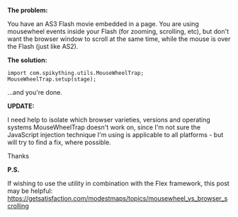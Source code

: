 **The problem:**

You have an AS3 Flash movie embedded in a page. You are using mousewheel events inside your Flash (for zooming, scrolling, etc), but don't want the browser window to scroll at the same time, while the mouse is over the Flash (just like AS2).

**The solution:**
```
import com.spikything.utils.MouseWheelTrap;
MouseWheelTrap.setup(stage);
```

...and you're done.

**UPDATE:**

I need help to isolate which browser varieties, versions and operating systems MouseWheelTrap doesn't work on, since I'm not sure the JavaScript injection technique I'm using is applicable to all platforms - but will try to find a fix, where possible.

Thanks

**P.S.**

If wishing to use the utility in combination with the Flex framework, this post may be helpful: https://getsatisfaction.com/modestmaps/topics/mousewheel_vs_browser_scrolling